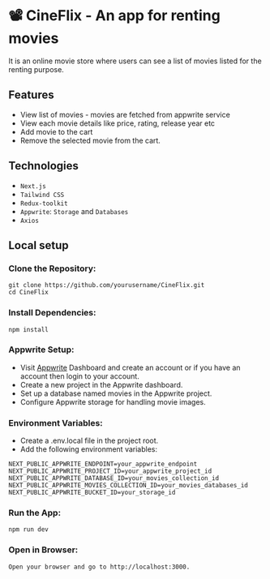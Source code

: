 # 📽️ CineFlix - An app for renting movies

It is an online movie store where users can see a list
of movies listed for the renting purpose.

## Features

- View list of movies - movies are fetched from appwrite service
- View each movie details like price, rating, release year etc
- Add movie to the cart
- Remove the selected movie from the cart.

## Technologies

- `Next.js`
- `Tailwind CSS`
- `Redux-toolkit`
- `Appwrite`: `Storage` and `Databases`
- `Axios`

## Local setup

### Clone the Repository:

```
git clone https://github.com/yourusername/CineFlix.git
cd CineFlix
```

### Install Dependencies:

```
npm install
```

### Appwrite Setup:

- Visit [Appwrite](https://cloud.appwrite.io/login) Dashboard and create an account or if you have an account then login to your account.
- Create a new project in the Appwrite dashboard.
- Set up a database named movies in the Appwrite project.
- Configure Appwrite storage for handling movie images.

### Environment Variables:

- Create a .env.local file in the project root.
- Add the following environment variables:

```
NEXT_PUBLIC_APPWRITE_ENDPOINT=your_appwrite_endpoint
NEXT_PUBLIC_APPWRITE_PROJECT_ID=your_appwrite_project_id
NEXT_PUBLIC_APPWRITE_DATABASE_ID=your_movies_collection_id
NEXT_PUBLIC_APPWRITE_MOVIES_COLLECTION_ID=your_movies_databases_id
NEXT_PUBLIC_APPWRITE_BUCKET_ID=your_storage_id
```

### Run the App:

```
npm run dev
```

### Open in Browser:

```
Open your browser and go to http://localhost:3000.
```
